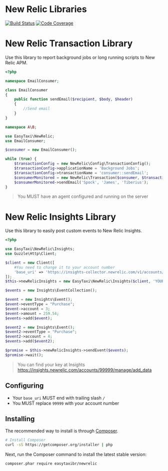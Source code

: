 New Relic Libraries
==========================

[![Build Status](https://travis-ci.org/easytaxibr/newrelic.svg?branch=master)](https://travis-ci.org/easytaxibr/newrelic)
[![Code Coverage](https://scrutinizer-ci.com/g/easytaxibr/newrelic/badges/coverage.png?b=master)](https://scrutinizer-ci.com/g/easytaxibr/newrelic/?branch=master)

New Relic Transaction Library
==========================

Use this library to report background jobs or long running scripts to New Relic APM.

```php
<?php

namespace EmailConsumer;

class EmailConsumer
{
    public function sendEmail($recipient, $body, $header)
    {
        //Send email
    }
}

namespace A\B;

use EasyTaxi\NewRelic;
use EmailConsumer;

$consumer = new EmailConsumer();

while (true) {
    $transactionConfig = new NewRelic\Config\TransactionConfig();
    $transactionConfig->applicationName = 'Background Jobs';
    $transactionConfig->transactionName = 'consumer::sendEmail';
    $consumerMonitored = new NewRelic\Transaction($consumer, $transactionConfig);
    $consumerMonitored->sendEmail('Spock', 'James', 'Tiberius');
}
```

> You MUST have an agent configured and running on the server

New Relic Insights Library
==========================

Use this library to easily post custom events to New Relic Insights.

```php
<?php

use EasyTaxi\NewRelic\Insights;
use Guzzle\Http\Client;

$client = new Client([
    #You need to change it to your account number
    'base_uri' => 'https://insights-collector.newrelic.com/v1/accounts/99999/'
]);
$this->newRelicInsights = new EasyTaxi\NewRelic\Insights($client, 'YOUR_KEY_HERE');

$events = new Insights\EventCollection();

$event = new Insights\Event();
$event->eventType = "Purchase";
$event->account = 3;
$event->amount = 259.54;
$events->add($event);

$event2 = new Insights\Event();
$event2->eventType = "Purchase";
$event2->account = 4;
$events->add($event2);

$promise = $this->newRelicInsights->sendEvent($events);
$promise->wait();
```

> You can find your key at Insights https://insights.newrelic.com/accounts/99999/manage/add_data

## Configuring

* Your `base_uri` MUST end with trailing slash `/`
* You MUST replace `99999` with your account number

## Installing

The recommended way to install is through
[Composer](http://getcomposer.org).

```bash
# Install Composer
curl -sS https://getcomposer.org/installer | php
```

Next, run the Composer command to install the latest stable version:

```bash
composer.phar require easytaxibr/newrelic
```
